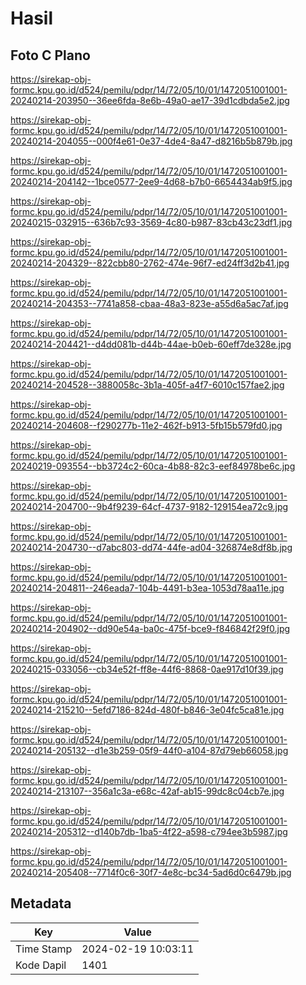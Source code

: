 # Hasil

## Foto C Plano

https://sirekap-obj-formc.kpu.go.id/d524/pemilu/pdpr/14/72/05/10/01/1472051001001-20240214-203950--36ee6fda-8e6b-49a0-ae17-39d1cdbda5e2.jpg

https://sirekap-obj-formc.kpu.go.id/d524/pemilu/pdpr/14/72/05/10/01/1472051001001-20240214-204055--000f4e61-0e37-4de4-8a47-d8216b5b879b.jpg

https://sirekap-obj-formc.kpu.go.id/d524/pemilu/pdpr/14/72/05/10/01/1472051001001-20240214-204142--1bce0577-2ee9-4d68-b7b0-6654434ab9f5.jpg

https://sirekap-obj-formc.kpu.go.id/d524/pemilu/pdpr/14/72/05/10/01/1472051001001-20240215-032915--636b7c93-3569-4c80-b987-83cb43c23df1.jpg

https://sirekap-obj-formc.kpu.go.id/d524/pemilu/pdpr/14/72/05/10/01/1472051001001-20240214-204329--822cbb80-2762-474e-96f7-ed24ff3d2b41.jpg

https://sirekap-obj-formc.kpu.go.id/d524/pemilu/pdpr/14/72/05/10/01/1472051001001-20240214-204353--7741a858-cbaa-48a3-823e-a55d6a5ac7af.jpg

https://sirekap-obj-formc.kpu.go.id/d524/pemilu/pdpr/14/72/05/10/01/1472051001001-20240214-204421--d4dd081b-d44b-44ae-b0eb-60eff7de328e.jpg

https://sirekap-obj-formc.kpu.go.id/d524/pemilu/pdpr/14/72/05/10/01/1472051001001-20240214-204528--3880058c-3b1a-405f-a4f7-6010c157fae2.jpg

https://sirekap-obj-formc.kpu.go.id/d524/pemilu/pdpr/14/72/05/10/01/1472051001001-20240214-204608--f290277b-11e2-462f-b913-5fb15b579fd0.jpg

https://sirekap-obj-formc.kpu.go.id/d524/pemilu/pdpr/14/72/05/10/01/1472051001001-20240219-093554--bb3724c2-60ca-4b88-82c3-eef84978be6c.jpg

https://sirekap-obj-formc.kpu.go.id/d524/pemilu/pdpr/14/72/05/10/01/1472051001001-20240214-204700--9b4f9239-64cf-4737-9182-129154ea72c9.jpg

https://sirekap-obj-formc.kpu.go.id/d524/pemilu/pdpr/14/72/05/10/01/1472051001001-20240214-204730--d7abc803-dd74-44fe-ad04-326874e8df8b.jpg

https://sirekap-obj-formc.kpu.go.id/d524/pemilu/pdpr/14/72/05/10/01/1472051001001-20240214-204811--246eada7-104b-4491-b3ea-1053d78aa11e.jpg

https://sirekap-obj-formc.kpu.go.id/d524/pemilu/pdpr/14/72/05/10/01/1472051001001-20240214-204902--dd90e54a-ba0c-475f-bce9-f846842f29f0.jpg

https://sirekap-obj-formc.kpu.go.id/d524/pemilu/pdpr/14/72/05/10/01/1472051001001-20240215-033056--cb34e52f-ff8e-44f6-8868-0ae917d10f39.jpg

https://sirekap-obj-formc.kpu.go.id/d524/pemilu/pdpr/14/72/05/10/01/1472051001001-20240214-215210--5efd7186-824d-480f-b846-3e04fc5ca81e.jpg

https://sirekap-obj-formc.kpu.go.id/d524/pemilu/pdpr/14/72/05/10/01/1472051001001-20240214-205132--d1e3b259-05f9-44f0-a104-87d79eb66058.jpg

https://sirekap-obj-formc.kpu.go.id/d524/pemilu/pdpr/14/72/05/10/01/1472051001001-20240214-213107--356a1c3a-e68c-42af-ab15-99dc8c04cb7e.jpg

https://sirekap-obj-formc.kpu.go.id/d524/pemilu/pdpr/14/72/05/10/01/1472051001001-20240214-205312--d140b7db-1ba5-4f22-a598-c794ee3b5987.jpg

https://sirekap-obj-formc.kpu.go.id/d524/pemilu/pdpr/14/72/05/10/01/1472051001001-20240214-205408--7714f0c6-30f7-4e8c-bc34-5ad6d0c6479b.jpg


## Metadata

| Key        | Value               |
| ---------- | ------------------- |
| Time Stamp | 2024-02-19 10:03:11 |
| Kode Dapil | 1401                |



